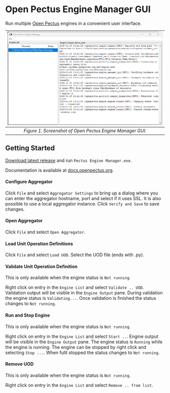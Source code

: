 # Open Pectus Engine Manager GUI
Run multiple [Open Pectus](https://github.com/Open-Pectus/Open-Pectus/) engines in a convenient user interface.

| ![image](https://github.com/Open-Pectus/Engine-Manager-GUI/blob/main/screenshot.png?raw=true)| 
|:--:| 
| *Figure 1. Screenshot of Open Pectus Engine Manager GUI.* |

## Getting Started
[Download latest release](https://github.com/Open-Pectus/Engine-Manager-GUI/releases/download/release/Open.Pectus.Engine.Manager.exe) and run `Pectus Engine Manager.exe`.

Documentation is available at [docs.openpectus.org](https://docs.openpectus.org/latest/).

#### Configure Aggregator
Click `File` and select `Aggregator Settings` to bring up a dialog where you can enter the aggregator hostname, port and select if it uses SSL. It is also possible to use a local aggregator instance. Click `Verify and Save` to save changes.

#### Open Aggregator
Click `File` and select `Open Aggregator`.

#### Load Unit Operation Definitions
Click `File` and select `Load UOD`. Select the UOD file (ends with .py).

#### Validate Unit Operation Definition
This is only available when the engine status is `Not running`.

Right click on entry in the `Engine List` and select `Validate .. UOD`. Validation output will be visible in the `Engine Output` pane. During validation the engine status is `Validating...`. Once validation is finished the status changes to `Not running`.

#### Run and Stop Engine
This is only available when the engine status is `Not running`.
 
Right click on entry in the `Engine List` and select `Start ..`. Engine output will be visible in the `Engine Output` pane. The engine status is `Running` while the engine is running. The engine can be stopped by right click and selecting `Stop ...`. When fullt stopped the status changes to `Not running`.

#### Remove UOD
This is only available when the engine status is `Not running`.

Right click on entry in the `Engine List` and select `Remove .. from list`.
